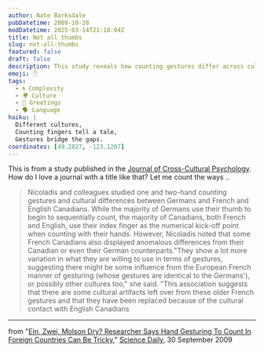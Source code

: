 ```yaml
---
author: Nate Barksdale
pubDatetime: 2009-10-28
modDatetime: 2025-03-14T21:18:04Z
title: Not all thumbs
slug: not-all-thumbs
featured: false
draft: false
description: This study reveals how counting gestures differ across cultures, particularly between Germans and Canadians.
emoji: ✋
tags:
  - 🌀 Complexity
  - 🌍 Culture
  - 👋 Greetings
  - 🗣️ Language
haiku: |
  Different cultures,  
  Counting fingers tell a tale,  
  Gestures bridge the gaps.
coordinates: [49.2827, -123.1207]
---
```


This is from a study published in the [Journal of Cross-Cultural Psychology](http://web.archive.org/web/20100402053950/http://jcc.sagepub.com:80/current.dtl). How do I love a journal with a title like that? Let me count the ways ..

> Nicoladis and colleagues studied one and two-hand counting gestures and cultural differences between Germans and French and English Canadians. While the majority of Germans use their thumb to begin to sequentially count, the majority of Canadians, both French and English, use their index finger as the numerical kick-off point when counting with their hands. However, Nicoladis noted that some French Canadians also displayed anomalous differences from their Canadian or even their German counterparts."They show a lot more variation in what they are willing to use in terms of gestures, suggesting there might be some influence from the European French manner of gesturing (whose gestures are identical to the Germans'), or possibly other cultures too," she said. "This association suggests that there are some cultural artifacts left over from these older French gestures and that they have been replaced because of the cultural contact with English Canadians

---

from "[Ein, Zwei, Molson Dry? Researcher Says Hand Gesturing To Count In Foreign Countries Can Be Tricky](http://web.archive.org/web/20221207120652/https://www.sciencedaily.com/releases/2009/09/090929091935.htm)," [Science Daily](http://web.archive.org/web/20221207120652/https://www.sciencedaily.com/releases/2009/09/090929091935.htm), 30 September 2009
